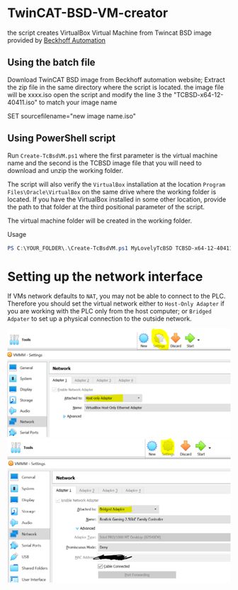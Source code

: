 # TwinCAT-BSD-VM-creator
the script creates VirtualBox Virtual Machine from Twincat BSD image provided by [Beckhoff Automation](https://www.beckhoff.com/en-us/products/ipc/software-and-tools/operating-systems/c9900-s6xx-cxxxxx-0185.html)

## Using the batch file

Download TwinCAT BSD image from Beckhoff automation website;
Extract the zip file in the same directory where the script is located.
the image file will be xxxx.iso
open the script and modify the line 3 the "TCBSD-x64-12-40411.iso" to match your image name

SET sourcefilename="new image name.iso"

## Using PowerShell script

Run `Create-TcBsdVM.ps1` where the first parameter is the virtual machine name and the second is the TCBSD image file that you will need to download and unzip the working folder.

The script will also verify the `VirtualBox` installation at the location `Program Files\Oracle\VirtualBox` on the same drive where the working folder is located. If you have the VirtualBox installed in some other location, provide the path to that folder at the third positional parameter of the script.

The virtual machine folder will be created in the working folder.

Usage

~~~PowerShell
PS C:\YOUR_FOLDER\.\Create-TcBsdVM.ps1 MyLovelyTcBSD TCBSD-x64-12-40411.iso
~~~

# Setting up the network interface

If VMs network defaults to `NAT`, you may not be able to connect to the PLC. Therefore you should set the virtual network either to `Host-Only Adapter` if you are working with the PLC only from the host computer; or `Bridged Adpater` to set up a physical connection to the outside network.

![Host only](assets/pics/host-only.png)
![Bridged](assets/pics/bridged.png)





